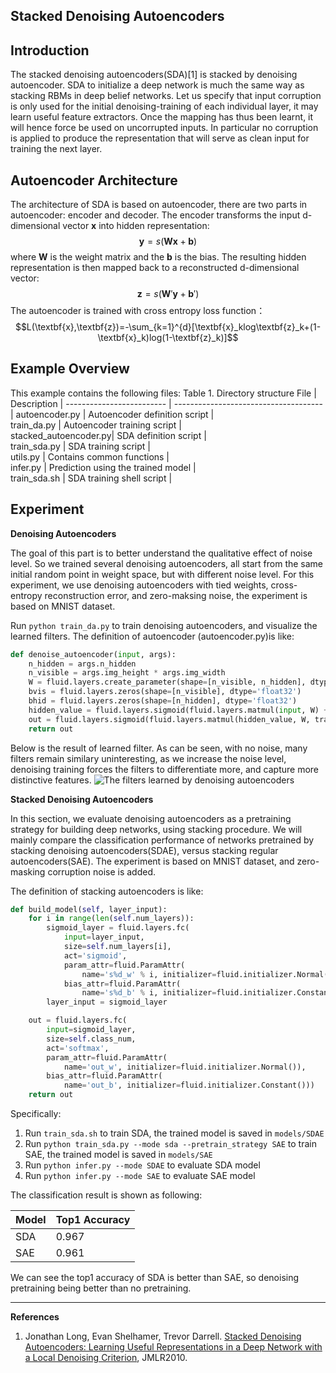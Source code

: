 **Stacked Denoising Autoencoders**
---

**Introduction**
---
The stacked denoising autoencoders(SDA)[1] is stacked by denoising autoencoder. SDA to initialize a deep network is much the same way as stacking RBMs in deep belief networks. Let us specify that input corruption is only used for the initial denoising-training of each individual layer, it may learn useful feature extractors. Once the mapping has thus been learnt, it will hence force be used on uncorrupted inputs. In particular no corruption is applied to produce the representation that will serve as clean input for training the next layer.

**Autoencoder Architecture**
---
The architecture of SDA is based on autoencoder, there are two parts in autoencoder: encoder and decoder. The encoder transforms the input d-dimensional vector $\textbf{x}$ into hidden representation:
$$\textbf{y}=s(\textbf{Wx}+\textbf{b})$$
where $\textbf{W}$ is the weight matrix and the $\textbf{b}$ is the bias. The resulting hidden representation is then mapped back to a reconstructed d-dimensional vector:
$$\textbf{z}=s(\textbf{W}'\textbf{y}+\textbf{b}')$$
The autoencoder is trained with cross entropy loss function：
$$L(\textbf{x},\textbf{z})=-\sum_{k=1}^{d}[\textbf{x}_klog\textbf{z}_k+(1-\textbf{x}_k)log(1-\textbf{z}_k)]$$

**Example Overview**
---
This example contains the following files:
Table 1. Directory structure
 File                              | Description                              |
 -------------------------         | -------------------------------------   |
 autoencoder.py    | Autoencoder definition script                      |  
 train_da.py       | Autoencoder training script      |  
 stacked_autoencoder.py| SDA definition script            |  
 train_sda.py     | SDA training script        |  
 utils.py         |  Contains common functions   |  
 infer.py          | Prediction using the trained model           |  
 train_sda.sh      | SDA training shell script  |


**Experiment**
---
**Denoising Autoencoders**

The goal of this part is to better understand the qualitative effect of noise level. So we trained several denoising autoencoders, all start from the same initial random point in weight space, but with different noise level. For this experiment, we use denoising autoencoders with tied weights, cross-entropy reconstruction error, and zero-maksing noise, the experiment is based on MNIST dataset.

Run `python train_da.py` to train denoising autoencoders, and visualize the learned filters. The definition of autoencoder (autoencoder.py)is like:
```python
def denoise_autoencoder(input, args):
    n_hidden = args.n_hidden
    n_visible = args.img_height * args.img_width
    W = fluid.layers.create_parameter(shape=[n_visible, n_hidden], dtype='float32', attr=fluid.ParamAttr(name='W', initializer=fluid.initializer.Normal()), is_bias=False)
    bvis = fluid.layers.zeros(shape=[n_visible], dtype='float32')
    bhid = fluid.layers.zeros(shape=[n_hidden], dtype='float32')
    hidden_value = fluid.layers.sigmoid(fluid.layers.matmul(input, W) + bhid)
    out = fluid.layers.sigmoid(fluid.layers.matmul(hidden_value, W, transpose_y=True) + bvis)
    return out
```
Below is the result of learned filter. As can be seen, with no noise, many filters remain similary uninteresting, as we increase the noise level, denoising training forces the filters to differentiate more, and capture more distinctive features.
![The filters learned by denoising autoencoders](https://github.com/chengyuz/models/blob/yucheng_sda/fluid/sda/images/da_res.png)

**Stacked Denoising Autoencoders**

In this section, we evaluate denoising autoencoders as a pretraining strategy for building deep networks, using stacking procedure. We will mainly compare the classification performance of networks pretrained by stacking denoising autoencoders(SDAE), versus stacking regular autoencoders(SAE). The experiment is based on MNIST dataset, and zero-masking corruption noise is added.

The definition of stacking autoencoders is like:
```python
def build_model(self, layer_input):
    for i in range(len(self.num_layers)):
        sigmoid_layer = fluid.layers.fc(
            input=layer_input,
            size=self.num_layers[i],
            act='sigmoid',
            param_attr=fluid.ParamAttr(
                name='s%d_w' % i, initializer=fluid.initializer.Normal()),
            bias_attr=fluid.ParamAttr(
                name='s%d_b' % i, initializer=fluid.initializer.Constant()))
        layer_input = sigmoid_layer

    out = fluid.layers.fc(
        input=sigmoid_layer,
        size=self.class_num,
        act='softmax',
        param_attr=fluid.ParamAttr(
            name='out_w', initializer=fluid.initializer.Normal()),
        bias_attr=fluid.ParamAttr(
            name='out_b', initializer=fluid.initializer.Constant()))
    return out
```
Specifically:
1. Run `train_sda.sh` to train SDA, the trained model is saved in `models/SDAE`
2. Run `python train_sda.py --mode sda --pretrain_strategy SAE` to train SAE, the trained model is saved in `models/SAE`
3. Run `python infer.py --mode SDAE` to evaluate SDA model
4. Run `python infer.py --mode SAE` to evaluate SAE model

The classification result is shown as following:

 Model                  | Top1 Accuracy                   |
 -------------------------         | -------------------------------------   |
 SDA    |          0.967             |
SAE|  0.961 |

We can see the top1 accuracy of SDA is better than SAE, so denoising pretraining being better than no pretraining.

---

**References**
1. Jonathan Long, Evan Shelhamer, Trevor Darrell. [Stacked Denoising Autoencoders: Learning Useful Representations in a Deep Network with a Local Denoising Criterion](http://www.jmlr.org/papers/v11/vincent10a.html), JMLR2010.
